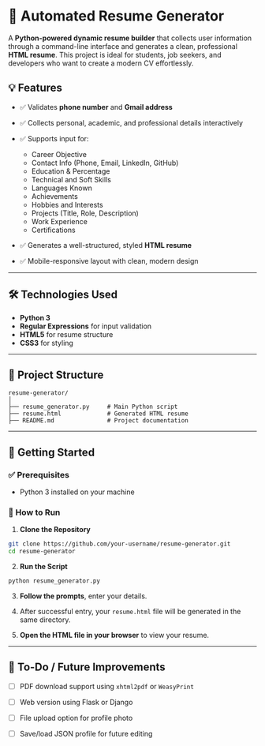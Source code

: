 

# 🚀 Automated Resume Generator

A **Python-powered dynamic resume builder** that collects user information through a command-line interface and generates a clean, professional **HTML resume**. This project is ideal for students, job seekers, and developers who want to create a modern CV effortlessly.

## 💡 Features

* ✅ Validates **phone number** and **Gmail address**
* ✅ Collects personal, academic, and professional details interactively
* ✅ Supports input for:

  * Career Objective
  * Contact Info (Phone, Email, LinkedIn, GitHub)
  * Education & Percentage
  * Technical and Soft Skills
  * Languages Known
  * Achievements
  * Hobbies and Interests
  * Projects (Title, Role, Description)
  * Work Experience
  * Certifications
* ✅ Generates a well-structured, styled **HTML resume**
* ✅ Mobile-responsive layout with clean, modern design

---

## 🛠️ Technologies Used

* **Python 3**
* **Regular Expressions** for input validation
* **HTML5** for resume structure
* **CSS3** for styling

---



## 📂 Project Structure

```
resume-generator/
│
├── resume_generator.py     # Main Python script
├── resume.html             # Generated HTML resume
├── README.md               # Project documentation
```

---

## 🚀 Getting Started

### ✅ Prerequisites

* Python 3 installed on your machine

### 🔧 How to Run

1. **Clone the Repository**

```bash
git clone https://github.com/your-username/resume-generator.git
cd resume-generator
```

2. **Run the Script**

```bash
python resume_generator.py
```

3. **Follow the prompts**, enter your details.

4. After successful entry, your `resume.html` file will be generated in the same directory.

5. **Open the HTML file in your browser** to view your resume.

---



## 📌 To-Do / Future Improvements

* [ ] PDF download support using `xhtml2pdf` or `WeasyPrint`
* [ ] Web version using Flask or Django
* [ ] File upload option for profile photo
* [ ] Save/load JSON profile for future editing



